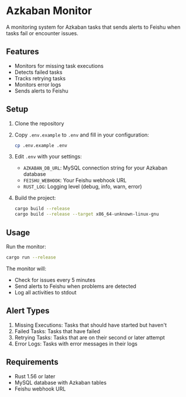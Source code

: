 # Azkaban Monitor

A monitoring system for Azkaban tasks that sends alerts to Feishu when tasks fail or encounter issues.

## Features

- Monitors for missing task executions
- Detects failed tasks
- Tracks retrying tasks
- Monitors error logs
- Sends alerts to Feishu

## Setup

1. Clone the repository
2. Copy `.env.example` to `.env` and fill in your configuration:
   ```bash
   cp .env.example .env
   ```

3. Edit `.env` with your settings:
   - `AZKABAN_DB_URL`: MySQL connection string for your Azkaban database
   - `FEISHU_WEBHOOK`: Your Feishu webhook URL
   - `RUST_LOG`: Logging level (debug, info, warn, error)

4. Build the project:
   ```bash
   cargo build --release 
   cargo build --release --target x86_64-unknown-linux-gnu
   ```

## Usage

Run the monitor:
```bash
cargo run --release
```

The monitor will:
- Check for issues every 5 minutes
- Send alerts to Feishu when problems are detected
- Log all activities to stdout

## Alert Types

1. Missing Executions: Tasks that should have started but haven't
2. Failed Tasks: Tasks that have failed
3. Retrying Tasks: Tasks that are on their second or later attempt
4. Error Logs: Tasks with error messages in their logs

## Requirements

- Rust 1.56 or later
- MySQL database with Azkaban tables
- Feishu webhook URL 